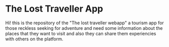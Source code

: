 # The Lost Traveller App
Hi! this is the repository of the "The lost traveller webapp" a tourism app for those reckless seeking for adventure and need some information about the places that they want to visit and also they can share them experiencies with others on the platform.
